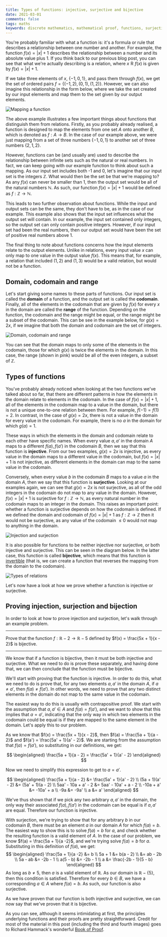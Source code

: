 ```yaml
---
title: Types of functions: injective, surjective and bijective  
date: 2021-03-01  
comments: false  
tags: maths
keywords: discrete mathematics, mathematical proof, functions, surjection, injection, bijection
---
```


You're probably familiar with what a function is: it's a formula or rule that describes a relationship between one number and another. For example, the function $f(x) = |x| + 1$ describes the relationship between a number and its absolute value plus 1. If you think back to our previous blog post, you can see that what we're actually describing is a relation, where $x\mathrel{R}f(x)$ is given by $f(x) = |x| + 1$. 

If we take three elements of $x$, $\{-1, 0, 1\}$, and pass them through $f(x)$, we get the set of ordered pairs $f =\{(-1, 2), (0, 1), (1, 2)\}$. However, we can also imagine this relationship in the form below, where we take the set created by our input elements and map them to the set given by our output elements.

<img src="/figure/math_functions_1_1.png" title="Mapping a function" style="display: block; margin: auto;" />

The above example illustrates a few important things about functions that distinguish them from relations. Firstly, as you probably already realised, a function is designed to map the elements from one set $A$ onto another $B$, which is denoted as $f: A \rightarrow B$. In the case of our example above, we were just mapping from a set of three numbers $\{-1, 0, 1\}$ to another set of three numbers $\{2, 1, 2\}$. 

However, functions can be (and usually are) used to describe the relationship between infinite sets such as the natural or real numbers. In fact, we can keep going with our example function to think about such a mapping. As our input set includes both -1 and 0, let's imagine that our input set is the integers $\mathbb{Z}$. What would then be the set be that we're mapping to? As any $f(x)$ can never be smaller than 1, then the output set would be all of the natural numbers $\mathbb{N}$. As such, our function $f(x) = |x| + 1$ would be defined as $f: \mathbb{Z} \rightarrow \mathbb{N}$. 

This leads to two further observation about functions. While the input and output sets can be the same, they don't have to be, as in the case of our example. This example also shows that the input set influences what the output set will contain. In our example, the input set contained only integers, so the output set can only contain positive integers. However, if our input set had been the real numbers, then our output set would have been the set of positive real numbers above 1.

The final thing to note about functions concerns how the input elements relate to the output elements. Unlike in relations, every input value $x$ can only map to one value in the output value $f(x)$. This means that, for example, a relation that included $(1, 2)$ and $(1, 3)$ would be a valid relation, but would not be a function.

## Domain, codomain and range

Let's start giving some names to these parts of functions. Our input set is called the **domain** of a function, and the output set is called the **codomain**. Finally, all of the elements in the codomain that are given by $f(x)$ for every $x$ in the domain are called the **range** of the function. Depending on the function, the codomain and the range might be equal, or the range might be a subset of the codomain. This can be see in the example below, for $g(x) = 2x$, if we imagine that both the domain and codomain are the set of integers.

<img src="/figure/math_functions_2_1.png" title="Domain, codomain and range" style="display: block; margin: auto;" />

You can see that the domain maps to only some of the elements in the codomain, those for which $g(x)$ is twice the elements in the domain. In this case, the range (shown in pink) would be all of the even integers, a subset of $\mathbb{Z}$.

## Types of functions

You've probably already noticed when looking at the two functions we've talked about so far, that there are different patterns in how the elements in the domain relate to elements in the codomain. In the case of $f(x) = |x|+ 1$, all of the elements in the codomain map to a value in the domain, but there is not a unique one-to-one relation between them. For example, $f(-1) = f(1) = 2$. In contrast, in the case of $g(x) = 2x$, there is not a value in the domain for every value in the codomain. For example, there is no $a$ in the domain for which $g(a) = 1$. 

These ways in which the elements in the domain and codomain relate to each other have specific names. When every value $a, a'$ in the domain $A$ maps to a different $f(a), f(a')$ in the codomain $B$, then we say that this function is **injective**. From our two examples, $g(x) = 2x$ is injective, as every value in the domain maps to a different value in the codomain, but $f(x) = |x| + 1$ is not injective, as different elements in the domain can map to the same value in the codomain.

Conversely, when every value $b$ in the codomain $B$ maps to a value $a$ in the domain $A$, then we say that this function is **surjective**. Looking at our examples again, we can see that $g(x) = 2x$ is not surjective, as all of the odd integers in the codomain do not map to any value in the domain. However, $f(x) = |x| + 1$ is surjective for $f: \mathbb{Z} \rightarrow \mathbb{N}$, as every natural number in the codomain maps to an integer in the domain. This raises an important point: whether a function is surjective depends on how the codomain is defined. If we defined the domain and codomain of $f(x) = |x| + 1$ as $f: \mathbb{Z} \rightarrow \mathbb{Z}$ then it would not be surjective, as any value of the codomain $\leq 0$ would not map to anything in the domain.

<img src="/figure/math_functions_3_2.png" title="Injection and surjection" style="display: block; margin: auto;" />

It is also possible for functions to be neither injective nor surjective, or both injective and surjective. This can be seen in the diagram below. In the latter case, this function is called **bijective**, which means that this function is [invertible](https://www.mathsisfun.com/sets/function-inverse.html) (that is, we can create a function that reverses the mapping from the domain to the codomain). 

<img src="/figure/math_functions_4_1.png" title="Types of relations" style="display: block; margin: auto;" />

Let's now have a look at how we prove whether a function is injective or surjective.

## Proving injection, surjection and bijection

In order to look at how to prove injection and surjection, let's walk through an example problem. 

_____

Prove that the function $f: \mathbb{R} - {2} \rightarrow \mathbb{R} - {5}$ defined by $f(x) = \frac{5x + 1}{x - 2}$ is bijective.

____

We know that if a function is bijective, then it must be both injective and surjective. What we need to do is prove these separately, and having done that, we can then conclude that the function must be bijective.

We'll start with proving that the function is injective. In order to do this, what we need to do is prove that, for any two elements $a, a'$ in the domain $A$, if $a \neq a'$, then $f(a) \neq f(a')$. In other words, we need to prove that any two distinct elements in the domain do not map to the same value in the codomain.

The easiest way to do this is usually with contrapositive proof. We start with the assumption that $a, a' \in A$ and $f(a) = f(a')$, and we want to show that this implies that $a = a'$, indicating that the only way in which two elements in the codomain could be equal is if they are mapped to the same element in the domain. Let's apply this to our problem.

As we know that $f(x) = \frac{5x + 1}{x - 2}$, then $f(a) = \frac{5a + 1}{a - 2}$ and $f(a') = \frac{5a' + 1}{a' - 2}$. We are starting from the assumption that $f(a) = f(a')$, so substituting in our definitions, we get:

$$
\begin{aligned}
\frac{5a + 1}{a - 2} = \frac{5a' + 1}{a' - 2}
\end{aligned}
$$

Now we need to simplify this expression to get to $a = a'$.

$$
\begin{aligned}
\frac{5a + 1}{a - 2} &= \frac{5a' + 1}{a' - 2} \\
(5a + 1)(a' - 2) &= (5a' + 1)(a - 2) \\
5aa' - 10a + a' - 2 &= 5aa' - 10a' + a - 2 \\
-10a + a' &= -10a' + a \\
-9a &= -9a' \\
a &= a'
\end{aligned}
$$

We've thus shown that if we pick any two arbitrary $a, a'$ in the domain, the only way their associated $f(a), f(a')$ in the codomain can be equal is if $a, a'$ are equal. Therefore our function is injective.

With surjection, we're trying to show that for any arbitrary $b$ in our codomain $B$, there must be an element $a$ in our domain $A$ for which $f(a) = b$. The easiest way to show this is to solve $f(a) = b$ for $a$, and check whether the resulting function is a valid element of $A$. In the case of our problem, we know $f(a) = \frac{5a + 1}{a -2}$, and we're trying solve $f(a) = b$ for $a$. Substituting in this definition of $f(a)$, we get:
$$
\begin{aligned}
\frac{5a + 1}{a -2} &= b \\
5a + 1 &= b(a - 2) \\
&= ab - 2b \\
5a - ab &= -2b - 1 \\
a(5 - b) &= -2b - 1 \\
a &= \frac{-2b - 1}{5 - b}
\end{aligned}
$$
As long as $b \neq 5$, then $a$ is a valid element of $\mathbb{R}$. As our domain is $\mathbb{R} - \{5\}$, then this condition is satisfied. Therefore for every $b \in B$, we have a corresponding $a \in A$ where $f(a) = b$. As such, our function is also surjective.

As we have proven that our function is both injective and surjective, we can now say that we've proven that it is bijective.

As you can see, although it seems intimidating at first, the principles underlying functions and their proofs are pretty straightforward. Credit for most of the material in this post (including the third and fourth images) goes to Richard Hammack's wonderful [Book of Proof](https://www.people.vcu.edu/~rhammack/BookOfProof/).

